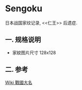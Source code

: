 # Sengoku

日本战国家纹记录, <<仁王>> 后遗症.

## 一. 规格说明

* 家紋图片尺寸 128x128

## 二. 参考

[Wiki 戰國大名](https://zh.wikipedia.org/wiki/%E6%88%B0%E5%9C%8B%E5%A4%A7%E5%90%8D#%E8%9D%A6%E5%A4%B7(%E5%8C%97%E6%B5%B7%E9%81%93)%E3%83%BB%E6%9D%B1%E5%8C%97)
